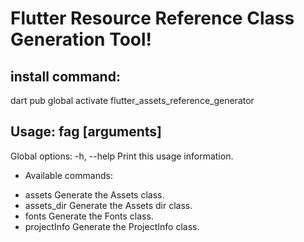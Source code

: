 # Flutter Resource Reference Class Generation Tool!

## install command:

dart pub global activate flutter_assets_reference_generator

## Usage: fag <command> [arguments]

Global options:
-h, --help    Print this usage information.

* Available commands:
- assets        Generate the Assets class.
- assets_dir    Generate the Assets dir class.
- fonts         Generate the Fonts class.
- projectInfo   Generate the ProjectInfo class.


